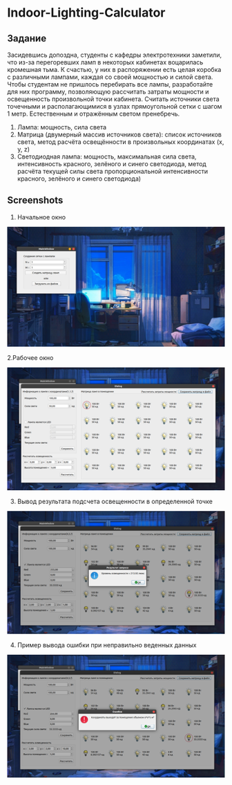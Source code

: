 # Indoor-Lighting-Calculator

## Задание

Засидевшись допоздна, студенты с кафедры электротехники заметили, что из-за перегоревших ламп в некоторых кабинетах воцарилась кромешная тьма. К счастью, у них в распоряжении есть целая коробка с различными лампами, каждая со своей мощностью и силой света. Чтобы студентам не пришлось перебирать все лампы, разработайте для них программу, позволяющую рассчитать затраты мощности и освещенность произвольной точки кабинета. Считать источники света точечными и располагающимися в узлах прямоугольной сетки с шагом 1 метр. Естественным и отражённым светом пренебречь.
1. Лампа: мощность, сила света
2. Матрица (двумерный массив источников света): список источников света, метод расчёта освещённости в произвольных координатах (x, y, z)
3. Светодиодная лампа: мощность, максимальная сила света, интенсивность красного, зелёного и синего светодиода, метод расчёта текущей силы света пропорциональной  интенсивности красного, зелёного и синего светодиода)

## Screenshots
1. Начальное окно

![main page](https://github.com/AlexandrNemashkalo/Indoor-Ighting-Calculator/blob/main/screens/main.jpg)

2.Рабочее окно

![second](https://github.com/AlexandrNemashkalo/Indoor-Ighting-Calculator/blob/main/screens/workWindow.png)

3. Вывод результата подсчета освещенности в определенной точке

![item](https://github.com/AlexandrNemashkalo/Indoor-Ighting-Calculator/blob/main/screens/workWindow2.png)

4. Пример вывода ошибки при неправильно веденных данных

![basket](https://github.com/AlexandrNemashkalo/Indoor-Ighting-Calculator/blob/main/screens/error.png)


